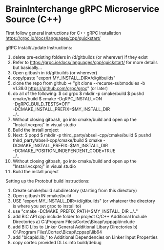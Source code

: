 # BrainInterchange gRPC Microservice Source (C++)

First follow general instructions for C++ gRPC Installation
https://grpc.io/docs/languages/cpp/quickstart/

gRPC Install/Update Instructions:
1) delete pre-existing folders in /d/gitbuilds (or wherever) if they exist
2) Refer to https://grpc.io/docs/languages/cpp/quickstart/ for more details but basically...
3) Open gitbash in /d/gitbuilds (or wherever)
4) copy/paste "export MY_INSTALL_DIR=/d/gitbuilds"
5) clone the repo from github -> "git clone --recurse-submodules -b v1.38.0 https://github.com/grpc/grpc" (or later)
6) do all of the following:
	$ cd grpc
	$ mkdir -p cmake/build
	$ pushd cmake/build
	$ cmake -DgRPC_INSTALL=ON \
      		-DgRPC_BUILD_TESTS=OFF \
      		-DCMAKE_INSTALL_PREFIX=$MY_INSTALL_DIR \
      		../..
7) Without closing gitbash, go into cmake/build and open up the "Install.vcxproj" in visual studio
8) Build the install project
9) Next:
	$ popd
	$ mkdir -p third_party/abseil-cpp/cmake/build
	$ pushd third_party/abseil-cpp/cmake/build
	$ cmake -DCMAKE_INSTALL_PREFIX=$MY_INSTALL_DIR \
      		-DCMAKE_POSITION_INDEPENDENT_CODE=TRUE \
      		../..
10) Without closing gitbash, go into cmake/build and open up the "Install.vcxproj" in visual studio
11) Build the install project

Setting up the Protobuf build instructions:
1) Create cmake/build subdirectory (starting from this directory)
2) Open gitbash IN cmake/build
3) USE "export MY_INSTALL_DIR=/d/gitbuilds" (or whatever the directory is where you set grpc to install to)
4) use "cmake -DCMAKE_PREFIX_PATH=$MY_INSTALL_DIR ../.."
5) add BIC API cpp include folder to project C/C++ Additional Include Directories
	a) C:\Program Files\Cortec\Bicapi\cppapi\include
6) add BIC Libs to Linker General Additional Libary Directories
	b) C:\Program Files\Cortec\Bicapi\cppapi\lib64
7) add "bicapid.lib;" to Additional Dependencies on Linker Input Properties
8) copy cortec provided DLLs into build/debug